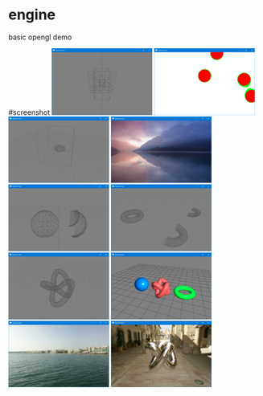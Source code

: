 # engine
basic opengl demo

#screenshot
<img src="./screenshot/box.png" width="200">
<img src="./screenshot/metaball-2d.png" width="200">
<img src="./screenshot/metaball-3d.png" width="200">
<img src="./screenshot/texture.png" width="200">
<img src="./screenshot/sphere.png" width="200">
<img src="./screenshot/torus.png" width="200">
<img src="./screenshot/torusknot.png" width="200">
<img src="./screenshot/simple-light.png" width="200">
<img src="./screenshot/cubemap.png" width="200">
<img src="./screenshot/environment-map.png" width="200">

